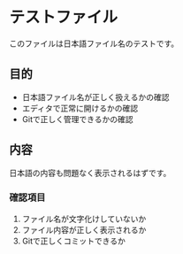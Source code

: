 # テストファイル

このファイルは日本語ファイル名のテストです。

## 目的
- 日本語ファイル名が正しく扱えるかの確認
- エディタで正常に開けるかの確認
- Gitで正しく管理できるかの確認

## 内容
日本語の内容も問題なく表示されるはずです。

### 確認項目
1. ファイル名が文字化けしていないか
2. ファイル内容が正しく表示されるか
3. Gitで正しくコミットできるか